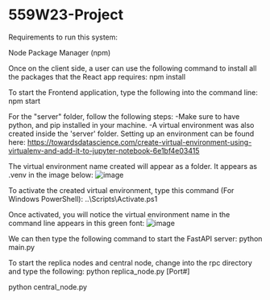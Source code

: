 # 559W23-Project

Requirements to run this system:

Node Package Manager (npm)

Once on the client side, a user can use the following command to install all the packages that the React app requires:
npm install

To start the Frontend application, type the following into the command line:
npm start

For the "server" folder, follow the following steps:
-Make sure to have python, and pip installed in your machine.
-A virtual environment was also created inside the 'server' folder. Setting up an environment can be found here:
https://towardsdatascience.com/create-virtual-environment-using-virtualenv-and-add-it-to-jupyter-notebook-6e1bf4e03415

The virtual environment name created will appear as a folder. It appears as .venv in the image below:
![image](https://user-images.githubusercontent.com/47372279/231035415-0e6a0c1d-b1ae-4e24-a74c-b1a83991ed46.png)

To activate the created virtual environment, type this command (For Windows PowerShell):
.\.<nameOfYourVirtualEnvironment>\Scripts\Activate.ps1

Once activated, you will notice the virtual environment name in the command line appears in this green font:
![image](https://user-images.githubusercontent.com/47372279/231035848-11f85a5a-8753-422f-b08f-1f6f7eb3222c.png)

We can then type the following command to start the FastAPI server:
python main.py

To start the replica nodes and central node, change into the rpc directory and type the following:
python replica_node.py [Port#]

python central_node.py
